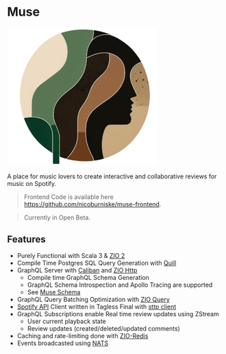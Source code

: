 # Muse

<img src="https://github.com/nicoburniske/muse-frontend/blob/main/public/logo.png" width="350" title="Muse Logo">

A place for music lovers to create interactive and collaborative reviews for music on Spotify.

> Frontend Code is available here https://github.com/nicoburniske/muse-frontend.

> Currently in Open Beta.

## Features

- Purely Functional with Scala 3 & [ZIO 2](https://github.com/zio/zio)
- Compile Time Postgres SQL Query Generation with [Quill](https://github.com/zio/zio-quill)
- GraphQL Server with [Caliban](https://github.com/ghostdogpr/caliban)
  and [ZIO Http](https://github.com/dream11/zio-http)
    - Compile time GraphQL Schema Generation
    - GraphQL Schema Introspection and Apollo Tracing are supported
    - See [Muse Schema](https://github.com/nicoburniske/muse/tree/main/src/main/resources/graphql/schema.graphql)
- GraphQL Query Batching Optimization with [ZIO Query](https://github.com/zio/zio-query)
- [Spotify API](https://developer.spotify.com/documentation/web-api/) Client written in Tagless Final
  with [sttp client](https://github.com/softwaremill/sttp)
- GraphQL Subscriptions enable Real time review updates using ZStream
   - User current playback state
   - Review updates (created/deleted/updated comments)
- Caching and rate-limiting done with [ZIO-Redis](https://github.com/zio/zio-redis)
- Events broadcasted using [NATS](https://github.com/nats-io) 
